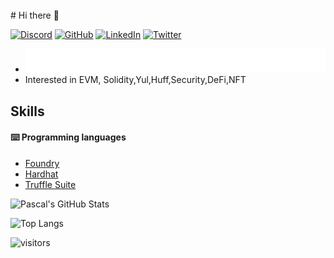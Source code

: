 
<br>
# Hi there 👋
<p> 
    <a href="https://discordapp.com/users/smdk#5751" target="_blank"><img alt="Discord"
        src="https://img.shields.io/badge/Discord-7289DA?style=for-the-badge&logo=discord&logoColor=white"/></a>
    <a href="https://github.com/0xdineshkumarsm" target="_blank"><img alt="GitHub"
        src="https://img.shields.io/badge/GitHub-100000?style=for-the-badge&logo=github&logoColor=white"/></a>
    <a href="https://www.linkedin.com/in/0xdineshkumarsm" target="_blank"><img alt="LinkedIn"
        src="https://img.shields.io/badge/linkedin-%230077B5.svg?&style=for-the-badge&logo=linkedin&logoColor=white"/></a>
    <!-- <a href="https://medium.com/" target="_blank"><img alt="Medium"
        src="https://img.shields.io/badge/medium-%2312100E.svg?&style=for-the-badge&logo=medium&logoColor=white"/></a>
    <a href="https://www.reddit.com/user/" target="_blank"><img alt="Reddit"
        src="https://img.shields.io/badge/Reddit-FF4500?style=for-the-badge&logo=reddit&logoColor=white"/></a> -->
    <a href="https://twitter.com/0xsmdk" target="_blank"><img alt="Twitter"
        src="https://img.shields.io/badge/Twitter-1DA1F2?style=for-the-badge&logo=twitter&logoColor=white"/></a>
</p>

 - ![](solidity_engineer.svg)
 - Interested in EVM, Solidity,Yul,Huff,Security,DeFi,NFT
## Skills
#### ⌨️ Programming languages
- [Foundry](https://book.getfoundry.sh/)
- [Hardhat](https://hardhat.org)
- [Truffle Suite](https://trufflesuite.com)



![Pascal's GitHub Stats](https://github-readme-stats.vercel.app/api?username=0xdineshkumarsm&count_private=true&show_icons=true&theme=tokyonight)

![Top Langs](https://github-readme-stats.vercel.app/api/top-langs/?username=0xdineshkumarsm&layout=compact&langs_count=8&theme=tokyonight)

![visitors](https://visitor-badge.glitch.me/badge?page_id=0xdineshkumarsm.count_visitors)